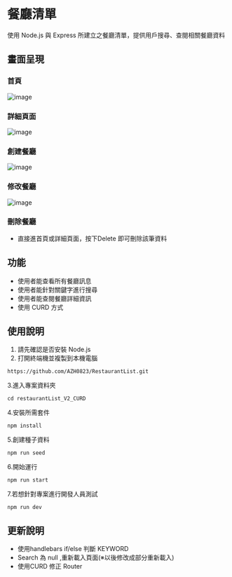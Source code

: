 # 餐廳清單
使用 Node.js 與 Express 所建立之餐廳清單，提供用戶搜尋、查閱相關餐廳資料

## 畫面呈現
### 首頁
![image]()
### 詳細頁面
![image]()
### 創建餐廳
![image]()
### 修改餐廳
![image]()
### 刪除餐廳
- 直接進首頁或詳細頁面，按下Delete 即可刪除該筆資料
### 
## 功能
- 使用者能查看所有餐廳訊息
- 使用者能針對關鍵字進行搜尋
- 使用者能查閱餐廳詳細資訊
- 使用 CURD 方式

## 使用說明
1. 請先確認是否安裝 Node.js
2. 打開終端機並複製到本機電腦
```
https://github.com/AZH0823/RestaurantList.git
```
3.進入專案資料夾
```
cd restaurantList_V2_CURD
```
4.安裝所需套件
```
npm install
```
5.創建種子資料
```
npm run seed
```
6.開始運行
```
npm run start
```
7.若想針對專案進行開發人員測試
```
npm run dev
```
## 更新說明
- 使用handlebars if/else 判斷 KEYWORD
- Search 為 null  ,重新載入頁面(※以後修改成部分重新載入)
- 使用CURD 修正 Router
